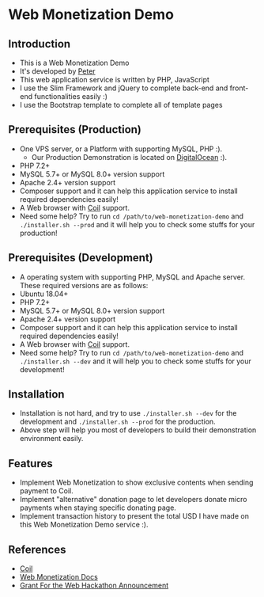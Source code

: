 # Web Monetization Demo

## Introduction

- This is a Web Monetization Demo
- It's developed by [Peter](https://github.com/peter279k)
- This web application service is written by PHP, JavaScript
- I use the Slim Framework and jQuery to complete back-end and front-end functionalities easily :)
- I use the Bootstrap template to complete all of template pages

## Prerequisites (Production)

- One VPS server, or a Platform with supporting MySQL, PHP :).
  - Our Production Demonstration is located on [DigitalOcean](https://www.digitalocean.com/) :).
- PHP 7.2+
- MySQL 5.7+ or MySQL 8.0+ version support
- Apache 2.4+ version support
- Composer support and it can help this application service to install required dependencies easily!
- A Web browser with [Coil](https://coil.com) support.
- Need some help? Try to run `cd /path/to/web-monetization-demo` and `./installer.sh --prod` and it will help you to check some stuffs for your production!

## Prerequisites (Development)

- A operating system with supporting PHP, MySQL and Apache server. These required versions are as follows:
- Ubuntu 18.04+
- PHP 7.2+
- MySQL 5.7+ or MySQL 8.0+ version support
- Apache 2.4+ version support
- Composer support and it can help this application service to install required dependencies easily!
- A Web browser with [Coil](https://coil.com) support.
- Need some help? Try to run `cd /path/to/web-monetization-demo` and `./installer.sh --dev` and it will help you to check some stuffs for your development!

## Installation

- Installation is not hard, and try to use `./installer.sh --dev` for the development and `./installer.sh --prod` for the production.
- Above step will help you most of developers to build their demonstration environment easily.

## Features

- Implement Web Monetization to show exclusive contents when sending payment to Coil.
- Implement "alternative" donation page to let developers donate micro payments when staying specific donating page.
- Implement transaction history to present the total USD I have made on this Web Monetization Demo service :).

## References

- [Coil](https://coil.com)
- [Web Monetization Docs](https://webmonetization.org/docs)
- [Grant For the Web Hackathon Announcement](https://dev.to/devteam/announcing-the-grant-for-the-web-hackathon-on-dev-3kd1?utm_source=Newsletter+Subscribers&utm_campaign=82fd886961-EMAIL_CAMPAIGN_2020_05_05_10_14&utm_medium=email&utm_term=0_d8f11d5d1e-82fd886961-154960421)
